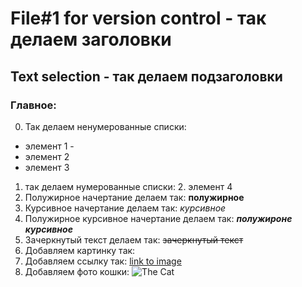 # File#1 for version control - так делаем заголовки
## Text selection - так делаем подзаголовки
### Главное:
0. Так делаем ненумерованные списки: 
* элемент 1 - 
* элемент 2
* элемент 3
1. так делаем нумерованные списки:
    2. элемент 4
3. Полужирное начертание делаем так: **полужирное**
4. Курсивное начертание делаем так: *курсивное*
5. Полужирное курсивное начертание делаем так: ***полужироне курсивное***
6. Зачеркнутый текст делаем так: ~~зачеркнутый текст~~
7. Добавляем картинку так: ![<text>](./1.png) 
8. Добавляем ссылку так: [link to image](../1.png)
9. Добавляем фото кошки: ![The Cat](./2.jpg)

